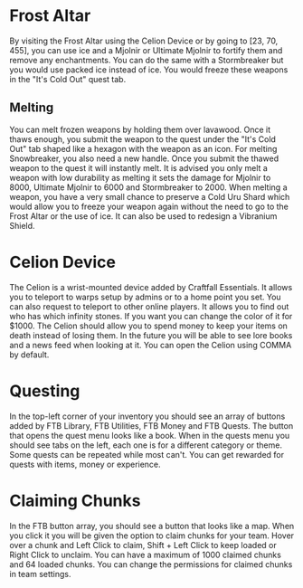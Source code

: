 # Frost Altar
By visiting the Frost Altar using the Celion Device or by going to [23, 70, 455], you can use ice and a Mjolnir or Ultimate Mjolnir to fortify them and remove any enchantments. You can do the same with a Stormbreaker but you would use packed ice instead of ice. You would freeze these weapons in the "It's Cold Out" quest tab.
## Melting
You can melt frozen weapons by holding them over lavawood. Once it thaws enough, you submit the weapon to the quest under the "It's Cold Out" tab shaped like a hexagon with the weapon as an icon. For melting Snowbreaker, you also need a new handle. Once you submit the thawed weapon to the quest it will instantly melt. It is advised you only melt a weapon with low durability as melting it sets the damage for Mjolnir to 8000, Ultimate Mjolnir to 6000 and Stormbreaker to 2000. When melting a weapon, you have a very small chance to preserve a Cold Uru Shard which would allow you to freeze your weapon again without the need to go to the Frost Altar or the use of ice. It can also be used to redesign a Vibranium Shield.
# Celion Device
The Celion is a wrist-mounted device added by Craftfall Essentials. It allows you to teleport to warps setup by admins or to a home point you set. You can also request to teleport to other online players. It allows you to find out who has which infinity stones. If you want you can change the color of it for $1000. The Celion should allow you to spend money to keep your items on death instead of losing them. In the future you will be able to see lore books and a news feed when looking at it. You can open the Celion using COMMA by default.
# Questing
In the top-left corner of your inventory you should see an array of buttons added by FTB Library, FTB Utilities, FTB Money and FTB Quests. The button that opens the quest menu looks like a book. When in the quests menu you should see tabs on the left, each one is for a different category or theme. Some quests can be repeated while most can't. You can get rewarded for quests with items, money or experience.
# Claiming Chunks
In the FTB button array, you should see a button that looks like a map. When you click it you will be given the option to claim chunks for your team. Hover over a chunk and Left Click to claim, Shift + Left Click to keep loaded or Right Click to unclaim. You can have a maximum of 1000 claimed chunks and 64 loaded chunks. You can change the permissions for claimed chunks in team settings.

